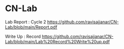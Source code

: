 # CN-Lab

Lab Report : Cycle 2
https://github.com/ravisajjanar/CN-Lab/blob/main/Report.pdf

Write Up : Record 
https://github.com/ravisajjanar/CN-Lab/blob/main/Lab%20Record%20Write%20up.pdf
